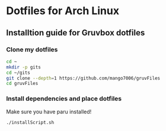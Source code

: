 # Dotfiles for Arch Linux

## Installtion guide for Gruvbox dotfiles
### Clone my dotfiles
```bash
cd ~
mkdir -p gits
cd ~/gits
git clone --depth=1 https://github.com/mango7006/gruvFiles
cd gruvFiles
```

### Install dependencies and place dotfiles

Make sure you have paru installed!

```bash
./installScript.sh
```
